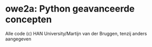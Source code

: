 # owe2a: Python geavanceerde concepten
Alle code (c) HAN University/Martijn van der Bruggen, tenzij anders aangegeven
